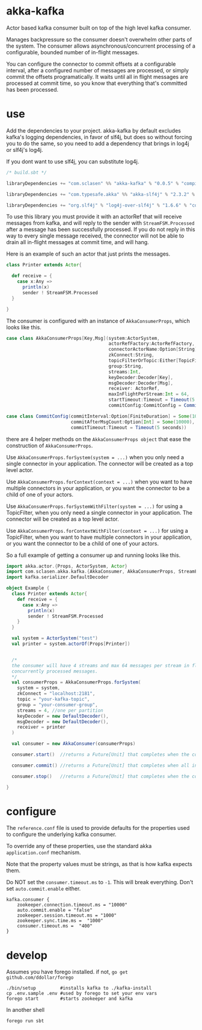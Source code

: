 akka-kafka
==========

Actor based kafka consumer built on top of the high level kafka consumer.

Manages backpressure so the consumer doesn't overwhelm other parts of the system.
The consumer allows asynchronous/concurrent processing of a configurable, bounded number of in-flight messages.

You can configure the connector to commit offsets at a configurable interval, after a configured number of messages are processed, or simply commit the offsets programatically.
It waits until all in flight messages are processed at commit time, so you know that everything that's committed has been processed.

use
===

Add the dependencies to your project. akka-kafka by default excludes kafka's logging dependencies, in favor of slf4j, but
does so without forcing you to do the same, so you need to add a dependency that brings in log4j or slf4j's log4j.

If you dont want to use slf4j, you can substitute log4j.

```scala
/* build.sbt */

libraryDependencies += "com.sclasen" %% "akka-kafka" % "0.0.5" % "compile"

libraryDependencies += "com.typesafe.akka" %% "akka-slf4j" % "2.3.2" % "compile"

libraryDependencies += "org.slf4j" % "log4j-over-slf4j" % "1.6.6" % "compile"
```

To use this library you must provide it with an actorRef that will receive messages from kafka, and will reply to the sender
with `StreamFSM.Processed` after a message has been successfully processed.  If you do not reply in this way to every single message received, the connector will not be able
to drain all in-flight messages at commit time, and will hang.

Here is an example of such an actor that just prints the messages.

```scala
class Printer extends Actor{

  def receive = {
    case x:Any =>
      println(x)
      sender ! StreamFSM.Processed
  }

}
```

The consumer is configured with an instance of `AkkaConsumerProps`, which looks like this.

```scala
case class AkkaConsumerProps[Key,Msg](system:ActorSystem,
                                      actorRefFactory:ActorRefFactory,
                                      connectorActorName:Option[String],
                                      zkConnect:String,
                                      topicFilterOrTopic:Either[TopicFilter, String],
                                      group:String,
                                      streams:Int,
                                      keyDecoder:Decoder[Key],
                                      msgDecoder:Decoder[Msg],
                                      receiver: ActorRef,
                                      maxInFlightPerStream:Int = 64,
                                      startTimeout:Timeout = Timeout(5 seconds),
                                      commitConfig:CommitConfig = CommitConfig())

case class CommitConfig(commitInterval:Option[FiniteDuration] = Some(10 seconds),
                        commitAfterMsgCount:Option[Int] = Some(10000),
                        commitTimeout:Timeout = Timeout(5 seconds))
```

there are 4 helper methods on the `AkkaConsumerProps object` that ease the construction of  `AkkaConsumerProps`.

Use `AkkaConsumerProps.forSystem(system = ...)` when you only need a single connector in your application. The connector will be created as a top level actor.

Use `AkkaConsumerProps.forContext(context = ...)` when you want to have multiple connectors in your application, or you want the connector to be a child of one of your actors.

Use `AkkaConsumerProps.forSystemWithFilter(system = ...)` for using a TopicFilter, when you only need a single connector in your application. The connector will be created as a top level actor.

Use `AkkaConsumerProps.forContextWithFilter(context = ...)` for using a TopicFilter, when you want to have multiple connectors in your application, or you want the connector to be a child of one of your actors.


So a full example of getting a consumer up and running looks like this.

```scala
import akka.actor.{Props, ActorSystem, Actor}
import com.sclasen.akka.kafka.{AkkaConsumer, AkkaConsumerProps, StreamFSM}
import kafka.serializer.DefaultDecoder

object Example {
  class Printer extends Actor{
    def receive = {
      case x:Any =>
        println(x)
        sender ! StreamFSM.Processed
    }
  }

  val system = ActorSystem("test")
  val printer = system.actorOf(Props[Printer])


  /*
  the consumer will have 4 streams and max 64 messages per stream in flight, for a total of 256
  concurrently processed messages.
  */
  val consumerProps = AkkaConsumerProps.forSystem(
    system = system,
    zkConnect = "localhost:2181",
    topic = "your-kafka-topic",
    group = "your-consumer-group",
    streams = 4, //one per partition
    keyDecoder = new DefaultDecoder(),
    msgDecoder = new DefaultDecoder(),
    receiver = printer
  )

  val consumer = new AkkaConsumer(consumerProps)

  consumer.start()  //returns a Future[Unit] that completes when the connector is started

  consumer.commit() //returns a Future[Unit] that completes when all in-flight messages are processed and offsets are committed.

  consumer.stop()   //returns a Future[Unit] that completes when the connector is stopped.

}
```

configure
=========

The `reference.conf` file is used to provide defaults for the properties used to configure the underlying kafka consumer.

To override any of these properties, use the standard akka `application.conf` mechanism.

Note that the property values must be strings, as that is how kafka expects them.

Do NOT set the `consumer.timeout.ms` to `-1`. This will break everything. Don't set `auto.commit.enable` either.

```
kafka.consumer {
    zookeeper.connection.timeout.ms = "10000"
    auto.commit.enable = "false"
    zookeeper.session.timeout.ms = "1000"
    zookeeper.sync.time.ms =  "1000"
    consumer.timeout.ms =  "400"
}
```



develop
=======

Assumes you have forego installed. if not, `go get github.com/ddollar/forego`

```
./bin/setup         #installs kafka to ./kafka-install
cp .env.sample .env #used by forego to set your env vars
forego start        #starts zookeeper and kafka
```
In another shell

```
forego run sbt
```

